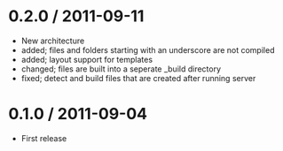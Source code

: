 0.2.0 / 2011-09-11
==================

  * New architecture
  * added; files and folders starting with an underscore are not compiled
  * added; layout support for templates
  * changed; files are built into a seperate _build directory
  * fixed; detect and build files that are created after running server

0.1.0 / 2011-09-04
==================

  * First release

